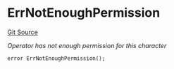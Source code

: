 # ErrNotEnoughPermission
[Git Source](https://github.com/Crossbell-Box/Crossbell-Contracts/blob/eafad9b7237b4175827150168fbfde105ec8c367/contracts/libraries/Error.sol)

*Operator has not enough permission for this character*


```solidity
error ErrNotEnoughPermission();
```

